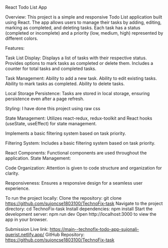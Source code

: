 React Todo List App

Overview:
This project is a simple and responsive Todo List application built using React. The app allows users to manage their tasks by adding, editing, marking as completed, and deleting tasks. Each task has a status (completed or incomplete) and a priority (low, medium, high) represented by different colors.

Features:

Task List Display:
Displays a list of tasks with their respective status.
Provides options to mark tasks as completed or delete them.
Includes a counter for total tasks and completed tasks.

Task Management:
Ability to add a new task.
Ability to edit existing tasks.
Ability to mark tasks as completed.
Ability to delete tasks.

Local Storage Persistence:
Tasks are stored in local storage, ensuring persistence even after a page refresh.

Styling:
I have done this project using raw css

State Management: Utilizes react-redux, redux-toolkit and React hooks (useState, useEffect) for state management.

Implements a basic filtering system based on task priority.

Filtering System:
Includes a basic filtering system based on task priority.

React Components:
Functional components are used throughout the application.
State Management:

Code Organization:
Attention is given to code structure and organization for clarity.

Responsiveness: Ensures a responsive design for a seamless user experience.

To run the project locally:
Clone the repository: git clone https://github.com/sujoncse1803100/TechnoFix-task
Navigate to the project directory: cd TechnoFix-task
Install dependencies: npm install
Start the development server: npm run dev
Open http://localhost:3000 to view the app in your browser.

Submission
Live link: https://main--technofix-todo-app-sujonali-querist.netlify.app/
GitHub Repository: https://github.com/sujoncse1803100/TechnoFix-task
